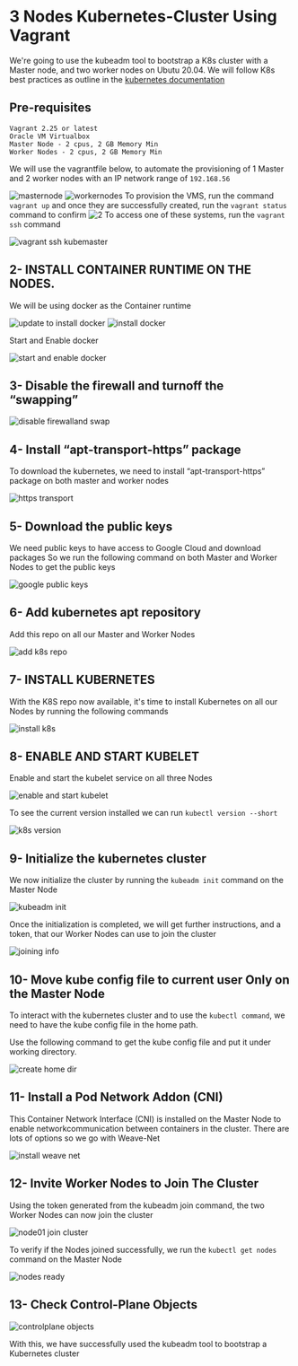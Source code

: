 # 3 Nodes Kubernetes-Cluster Using Vagrant 
We're going to use the kubeadm tool to bootstrap a K8s cluster with a Master node, and two worker nodes on Ubutu 20.04. We will follow K8s best practices as outline in the [kubernetes documentation](https://kubernetes.io)

## Pre-requisites
```
Vagrant 2.25 or latest
Oracle VM Virtualbox
Master Node - 2 cpus, 2 GB Memory Min
Worker Nodes - 2 cpus, 2 GB Memory Min
```
We will use the vagrantfile below, to automate the provisioning of 1 Master and 2 worker nodes with an IP network range of `192.168.56`

![masternode](https://user-images.githubusercontent.com/100249382/168925941-8e08f8e8-46b8-4f24-b5ca-2d6d74599c2a.JPG)
![workernodes](https://user-images.githubusercontent.com/100249382/168926051-d83880eb-1a60-4bad-b21a-3f3b16a2dbd9.JPG)
To provision the VMS, run the command `vagrant up` and once they are successfully created, run the `vagrant status` command to confirm
![2](https://user-images.githubusercontent.com/100249382/168926839-dd3a3e3e-997a-4e87-9297-1c58ba5a9c15.JPG)
To access one of these systems, run the `vagrant ssh` command

![vagrant ssh kubemaster](https://user-images.githubusercontent.com/100249382/168928057-735c4004-daf2-4217-8784-8bebc2a7aeb7.JPG)


## 2- INSTALL CONTAINER RUNTIME ON THE NODES.

We will be using docker as the Container runtime

![update to install docker](https://user-images.githubusercontent.com/100249382/168928542-35f29809-d04a-4a08-8240-ee02ca8e9f05.JPG)
![install docker](https://user-images.githubusercontent.com/100249382/168928567-c0e522b4-b8f3-41a4-9e6b-4253ac53a9fb.JPG)

Start and Enable docker 

![start and enable docker](https://user-images.githubusercontent.com/100249382/168928652-1a93ae03-ede2-4d32-afe4-30b962ce950b.JPG)

## 3- Disable the firewall and turnoff the “swapping”

![disable firewalland swap](https://user-images.githubusercontent.com/100249382/168928798-b5f1e1c9-ade0-4d27-94fa-4c6ed0715903.JPG)



## 4- Install “apt-transport-https” package

To download the kubernetes, we need to install “apt-transport-https” package on both master and worker nodes

![https transport](https://user-images.githubusercontent.com/100249382/168929040-bcecb473-ec43-489c-8dbe-5a7ca11acf37.JPG)


## 5- Download the public keys

We need public keys to have access to Google Cloud and download packages
So we run the following command on both Master and Worker Nodes to get the public keys

![google public keys](https://user-images.githubusercontent.com/100249382/168929322-7a740374-0df8-4125-8f4e-d7c669e79d4d.JPG)

## 6- Add kubernetes apt repository

Add this repo on all our Master and Worker Nodes

![add k8s repo](https://user-images.githubusercontent.com/100249382/168929649-1b632561-3d27-4964-ab55-c335c601696e.JPG)


## 7- INSTALL KUBERNETES

With the K8S repo now available, it's time to install Kubernetes on all our Nodes by running the following commands

![install k8s](https://user-images.githubusercontent.com/100249382/168929776-5228d4dd-5a99-46b7-9c80-466b9b755358.JPG)


## 8- ENABLE AND START KUBELET

Enable and start the kubelet service on all three Nodes

![enable and start kubelet](https://user-images.githubusercontent.com/100249382/168930021-cfdc91a9-02f6-4de8-9b43-cf2dedb2fd26.JPG)

To see the current version installed we can run `kubectl version --short`


![k8s version](https://user-images.githubusercontent.com/100249382/168930203-8fd54f68-0a22-4988-9d99-d89b8f9b1aaa.JPG)



## 9- Initialize the kubernetes cluster

We now initialize the cluster by running the `kubeadm init` command on the Master Node

![kubeadm init](https://user-images.githubusercontent.com/100249382/168930346-ee044838-7221-4883-9207-325b24ce7218.JPG)

Once the initialization is completed, we will get further instructions, and a token, that our Worker Nodes can use to join the cluster


![joining info](https://user-images.githubusercontent.com/100249382/168931097-f36c1cb4-6d86-4481-9f47-1e2b800de779.JPG)


## 10- Move kube config file to current user Only on the Master Node

To interact with the kubernetes cluster and to use the `kubectl command`, we need to have the kube config file in the home path.

Use the following command to get the kube config file and put it under working directory.

![create home dir](https://user-images.githubusercontent.com/100249382/168931416-95becf2b-c545-4779-b98f-41561c3ff4d2.JPG)


## 11- Install a Pod Network Addon (CNI)

This Container Network Interface (CNI) is installed on the Master Node to enable networkcommunication between containers in the cluster. There are lots of options so we go with Weave-Net

![install weave net](https://user-images.githubusercontent.com/100249382/168931711-5dc54d4f-0590-47d4-92ba-e3c83931f39b.JPG)

## 12- Invite Worker Nodes to Join The Cluster

Using the token generated from the kubeadm join command, the two Worker Nodes can now join the cluster

![node01 join cluster](https://user-images.githubusercontent.com/100249382/168932069-3841e19c-72fc-4e33-b180-1e661ad2e3db.JPG)

To verify if the Nodes joined successfully, we run the `kubectl get nodes` command on the Master Node

![nodes ready](https://user-images.githubusercontent.com/100249382/168932229-ca1851ca-6281-44ac-9df9-b6ad29a0fddd.JPG)

## 13- Check Control-Plane Objects

![controlplane objects](https://user-images.githubusercontent.com/100249382/168932407-4af1d39b-5d6f-47a0-a563-a0c8bb97e2e2.JPG)


With this, we have successfully used the kubeadm tool to bootstrap a Kubernetes cluster

